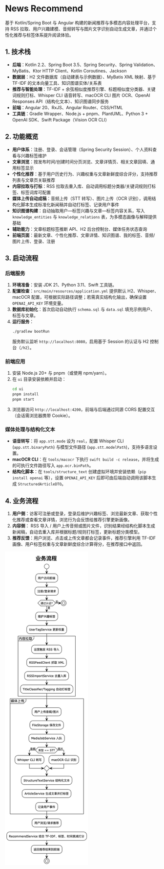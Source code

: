 # News Recommend

基于 Kotlin/Spring Boot 与 Angular 构建的新闻推荐与多模态内容处理平台，支持 RSS 拉取、用户兴趣建模、音频转写与图片文字识别自动生成文章，并通过个性化推荐与标签体系提升阅读体验。

## 1. 技术栈
- **后端**：Kotlin 2.2、Spring Boot 3.5、Spring Security、Spring Validation、MyBatis、Ktor HTTP Client、Kotlin Coroutines、Jackson
- **数据层**：H2 文件数据库（自动建表与示例数据）、MyBatis XML 映射、基于 TF-IDF 的文本向量工具、知识图谱实体/关系表
- **推荐与智能处理**：TF-IDF + 余弦相似度推荐引擎、标题相似度分类器、关键词规则打标、Whisper CLI 语音转写、macOCR CLI 图片 OCR、OpenAI Responses API（结构化文本）、知识图谱同步服务
- **前端**：Angular 20、RxJS、Angular Router、CSS/HTML
- **工具链**：Gradle Wrapper、Node.js + pnpm、PlantUML、Python 3 + OpenAI SDK、Swift Package（Vision OCR CLI）

## 2. 功能概览
- **用户体系**：注册、登录、会话管理（Spring Security Session）、个人资料查看与兴趣标签维护
- **文章浏览**：按发布时间/创建时间分页浏览、文章详情页、相关文章回填、通用标签显示
- **个性化推荐**：基于用户历史行为、兴趣权重与文章新鲜度综合评分，支持推荐列表与文章页关联推荐
- **内容拉取与打标**：RSS 拉取去重入库、自动调用标题分类器/关键词规则打标签、标签词库可配置
- **媒体上传自动成稿**：音频上传（STT 转写）、图片上传（OCR 识别），调用结构化脚本生成标准化新闻稿并自动打标签、记录用户事件
- **知识图谱构建**：自动抽取用户—标签兴趣与文章—标签内容关系，写入 `knowledge_entities` 与 `knowledge_relations` 表，为多模态画像与解释提供基础
- **辅助能力**：文章标题标签推断 API、H2 后台控制台、媒体任务状态查询
- **前端页面**：最新文章、个性化推荐、文章详情、知识图谱、我的标签、音频/图片上传、登录、注册

## 3. 启动流程

### 后端服务
1. **环境准备**：安装 JDK 21、Python 3.11、Swift 工具链。
2. **配置检查**：`src/main/resources/application.yml` 提供默认 H2、Whisper、macOCR 配置，可根据实际路径调整；若需真实结构化输出，确保设置 `OPENAI_API_KEY` 环境变量。
3. **数据库初始化**：首次启动自动执行 `schema.sql` 与 `data.sql` 填充示例用户、标签与文章。
4. **运行服务**：
   ```bash
   ./gradlew bootRun
   ```
   服务默认监听 `http://localhost:8080`，启用基于 Session 的认证与 H2 控制台（`/h2`）。

### 前端应用
1. 安装 Node.js 20+ 与 pnpm（或使用 npm/yarn）。
2. 在 `ui` 目录安装依赖并启动：
   ```bash
   cd ui
   pnpm install
   pnpm start
   ```
3. 浏览器访问 `http://localhost:4200`，前端与后端通过同源 CORS 配置交互（会话需浏览器携带 Cookie）。

### 媒体处理与结构化文本
- **语音转写**：将 `app.stt.mode` 设为 `real`，配置 Whisper CLI (`app.stt.binaryPath`) 与模型文件路径 (`app.stt.modelPath`)，支持多语言设置。
- **macOCR CLI**：在 `tools/macocr` 下执行 `swift build -c release`，并将生成的可执行文件路径写入 `app.ocr.binPath`。
- **结构化脚本**：在 `tools/structure_text` 创建虚拟环境并安装依赖（`pip install openai` 等），设置 `OPENAI_API_KEY` 后即可由后端自动调用该脚本生成 `StructuredArticleDTO`。

## 4. 业务流程
1. **用户侧**：访客可注册或登录，登录后维护兴趣标签、浏览最新文章、获取个性化推荐或查看文章详情，浏览行为会反馈给推荐引擎更新画像。
2. **内容侧**： RSS 导入 / 用户上传音频或图片文件，识别结果经结构化脚本生成新闻稿，自动去重入库并根据标题/规则打标签，更新标题分类模型。
3. **推荐反馈**：用户浏览、点击或上传文章都会记录事件，推荐引擎利用 TF-IDF 画像、用户标签权重与文章新鲜度综合计算得分，在推荐接口中返回。

![流程](./docs/img/流程图.png)
